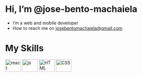 #  Hi, I’m @jose-bento-machaiela
-  I’m a web and mobile developer
-  How to reach me on josebentomachaiela@gmail.com

  # My Skills
  
  <img align="center" alt="react" height="40" width="50" src= "https://cdn.jsdelivr.net/gh/devicons/devicon/icons/react/react-original.svg">
  <img align="center" alt="js" height="40" width="50" src= "https://cdn.jsdelivr.net/gh/devicons/devicon/icons/javascript/javascript-original.svg">
  <img align="center" alt="HTML" height="40" width="50" src="https://cdn.jsdelivr.net/gh/devicons/devicon/icons/html5/html5-original-wordmark.svg" >
  <img align="center" alt="CSS" height="40" width="50" src="https://cdn.jsdelivr.net/gh/devicons/devicon/icons/css3/css3-original-wordmark.svg">
   
   



<!---
jose-bento-machaiela/jose-bento-machaiela is a ✨ special ✨ repository because its `README.md` (this file) appears on your GitHub profile.
You can click the Preview link to take a look at your changes.
--->
